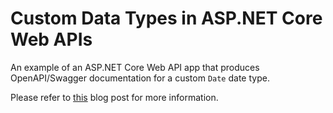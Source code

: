 # Custom Data Types in ASP.NET Core Web APIs

An example of an ASP.NET Core Web API app that produces OpenAPI/Swagger documentation for a custom `Date` date type.

Please refer to [this](https://blog.magnusmontin.net/2020/04/03/custom-data-types-in-asp-net-core-web-apis/) blog post for more information.